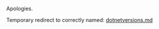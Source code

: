 Apologies.

Temporary redirect to correctly named: [dotnetversions.md](https://github.com/UKHO/dotnet-guild/blob/main/dotnetversions.md)
